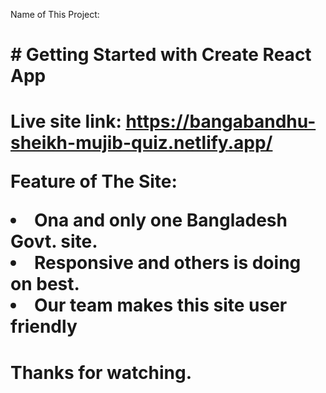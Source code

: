 Name of This Project: <h1># Getting Started with Create React App<h1>

Live site link: https://bangabandhu-sheikh-mujib-quiz.netlify.app/

Feature of The Site: 
<li>Ona and only one Bangladesh Govt. site.</li>
<li>Responsive and others is doing on best.</li>
<li>Our team makes this site user friendly</li>






# Thanks for watching.